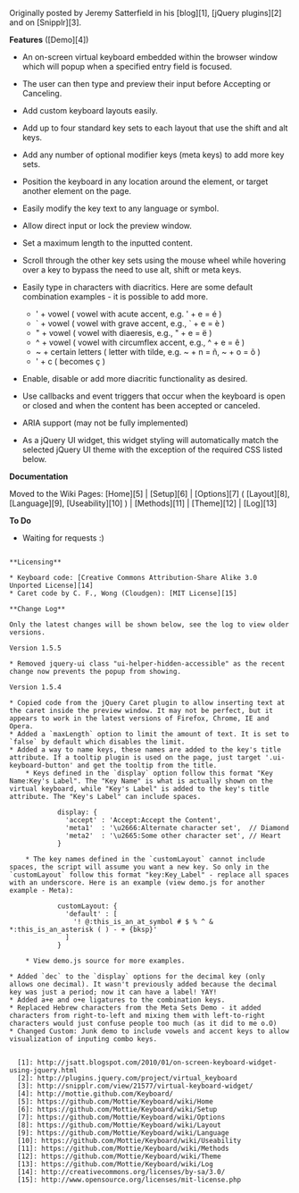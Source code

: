 Originally posted by Jeremy Satterfield in his [blog][1], [jQuery plugins][2] and on [Snipplr][3].

**Features** ([Demo][4])

* An on-screen virtual keyboard embedded within the browser window which will popup when a specified entry field is focused.
* The user can then type and preview their input before Accepting or Canceling.
* Add custom keyboard layouts easily.
* Add up to four standard key sets to each layout that use the shift and alt keys.
* Add any number of optional modifier keys (meta keys) to add more key sets.
* Position the keyboard in any location around the element, or target another element on the page.
* Easily modify the key text to any language or symbol.
* Allow direct input or lock the preview window.
* Set a maximum length to the inputted content.
* Scroll through the other key sets using the mouse wheel while hovering over a key to bypass the need to use alt, shift or meta keys.
* Easily type in characters with diacritics. Here are some default combination examples - it is possible to add more.

    * ' + vowel ( vowel with acute accent, e.g. ' + e = é )
    * \` + vowel ( vowel with grave accent, e.g., \` + e = è )
    * " + vowel ( vowel with diaeresis, e.g., " + e = ë )
    * ^ + vowel ( vowel with circumflex accent, e.g., ^ + e = ê )
    * ~ + certain letters ( letter with tilde, e.g. ~ + n = ñ, ~ + o = õ )
    * ' + c ( becomes ç )

* Enable, disable or add more diacritic functionality as desired.
* Use callbacks and event triggers that occur when the keyboard is open or closed and when the content has been accepted or canceled.
* ARIA support (may not be fully implemented)
* As a jQuery UI widget, this widget styling will automatically match the selected jQuery UI theme with the exception of the required CSS listed below.

**Documentation**

Moved to the Wiki Pages: [Home][5] | [Setup][6] | [Options][7] ( [Layout][8], [Language][9], [Useability][10] ) | [Methods][11] | [Theme][12] | [Log][13]

**To Do**

* Waiting for requests :)

~~~

**Licensing**

* Keyboard code: [Creative Commons Attribution-Share Alike 3.0 Unported License][14]
* Caret code by C. F., Wong (Cloudgen): [MIT License][15]

**Change Log**

Only the latest changes will be shown below, see the log to view older versions.

Version 1.5.5

* Removed jquery-ui class "ui-helper-hidden-accessible" as the recent change now prevents the popup from showing.

Version 1.5.4

* Copied code from the jQuery Caret plugin to allow inserting text at the caret inside the preview window. It may not be perfect, but it appears to work in the latest versions of Firefox, Chrome, IE and Opera.
* Added a `maxLength` option to limit the amount of text. It is set to `false` by default which disables the limit.
* Added a way to name keys, these names are added to the key's title attribute. If a tooltip plugin is used on the page, just target '.ui-keyboard-button' and get the tooltip from the title.
    * Keys defined in the `display` option follow this format "Key Name:Key's Label". The "Key Name" is what is actually shown on the virtual keyboard, while "Key's Label" is added to the key's title attribute. The "Key's Label" can include spaces.

            display: {
              'accept' : 'Accept:Accept the Content',
              'meta1'  : '\u2666:Alternate character set',  // Diamond
              'meta2'  : '\u2665:Some other character set', // Heart
            }

    * The key names defined in the `customLayout` cannot include spaces, the script will assume you want a new key. So only in the `customLayout` follow this format "key:Key_Label" - replace all spaces with an underscore. Here is an example (view demo.js for another example - Meta):

            customLayout: {
              'default' : [
                '! @:this_is_an_at_symbol # $ % ^ & *:this_is_an_asterisk ( ) - + {bksp}'
              ]
            }

    * View demo.js source for more examples.

* Added `dec` to the `display` options for the decimal key (only allows one decimal). It wasn't previously added because the decimal key was just a period; now it can have a label! YAY!
* Added a+e and o+e ligatures to the combination keys.
* Replaced Hebrew characters from the Meta Sets Demo - it added characters from right-to-left and mixing them with left-to-right characters would just confuse people too much (as it did to me o.O)
* Changed Custom: Junk demo to include vowels and accent keys to allow visualization of inputing combo keys.


  [1]: http://jsatt.blogspot.com/2010/01/on-screen-keyboard-widget-using-jquery.html
  [2]: http://plugins.jquery.com/project/virtual_keyboard
  [3]: http://snipplr.com/view/21577/virtual-keyboard-widget/
  [4]: http://mottie.github.com/Keyboard/
  [5]: https://github.com/Mottie/Keyboard/wiki/Home
  [6]: https://github.com/Mottie/Keyboard/wiki/Setup
  [7]: https://github.com/Mottie/Keyboard/wiki/Options
  [8]: https://github.com/Mottie/Keyboard/wiki/Layout
  [9]: https://github.com/Mottie/Keyboard/wiki/Language
  [10]: https://github.com/Mottie/Keyboard/wiki/Useability
  [11]: https://github.com/Mottie/Keyboard/wiki/Methods
  [12]: https://github.com/Mottie/Keyboard/wiki/Theme
  [13]: https://github.com/Mottie/Keyboard/wiki/Log
  [14]: http://creativecommons.org/licenses/by-sa/3.0/
  [15]: http://www.opensource.org/licenses/mit-license.php
